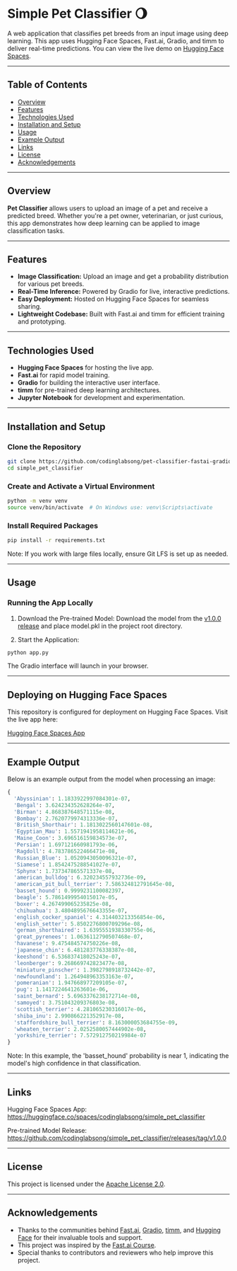 # Simple Pet Classifier 🌖

A web application that classifies pet breeds from an input image using deep learning. This app uses Hugging Face Spaces, Fast.ai, Gradio, and timm to deliver real-time predictions. You can view the live demo on [Hugging Face Spaces](https://huggingface.co/spaces/codinglabsong/simple_pet_classifier).

---

## Table of Contents

- [Overview](#overview)
- [Features](#features)
- [Technologies Used](#technologies-used)
- [Installation and Setup](#installation-and-setup)
- [Usage](#usage)
- [Example Output](#example-output)
- [Links](#links)
- [License](#license)
- [Acknowledgements](#acknowledgements)

---

## Overview

**Pet Classifier** allows users to upload an image of a pet and receive a predicted breed. Whether you're a pet owner, veterinarian, or just curious, this app demonstrates how deep learning can be applied to image classification tasks.

---

## Features

- **Image Classification:** Upload an image and get a probability distribution for various pet breeds.
- **Real-Time Inference:** Powered by Gradio for live, interactive predictions.
- **Easy Deployment:** Hosted on Hugging Face Spaces for seamless sharing.
- **Lightweight Codebase:** Built with Fast.ai and timm for efficient training and prototyping.

---

## Technologies Used

- **Hugging Face Spaces** for hosting the live app.
- **Fast.ai** for rapid model training.
- **Gradio** for building the interactive user interface.
- **timm** for pre-trained deep learning architectures.
- **Jupyter Notebook** for development and experimentation.

---

## Installation and Setup

### Clone the Repository

```bash
git clone https://github.com/codinglabsong/pet-classifier-fastai-gradio.git
cd simple_pet_classifier
```

### Create and Activate a Virtual Environment

```bash
python -m venv venv
source venv/bin/activate  # On Windows use: venv\Scripts\activate
```

### Install Required Packages

```bash
pip install -r requirements.txt
```
Note: If you work with large files locally, ensure Git LFS is set up as needed.

---

## Usage

### Running the App Locally

1. Download the Pre-trained Model: Download the model from the [v1.0.0 release](https://github.com/codinglabsong/simple_pet_classifier/releases/tag/v1.0.0) and place model.pkl in the project root directory.

2. Start the Application:
```bash
python app.py
```
The Gradio interface will launch in your browser.

---

## Deploying on Hugging Face Spaces
This repository is configured for deployment on Hugging Face Spaces. Visit the live app here:

[Hugging Face Spaces App](https://huggingface.co/spaces/codinglabsong/simple_pet_classifier)

---

## Example Output
Below is an example output from the model when processing an image:

```python
{
  'Abyssinian': 1.1833922997084301e-07,
  'Bengal': 3.624234352628264e-07,
  'Birman': 4.868387648571115e-08,
  'Bombay': 2.7620779974313336e-07,
  'British_Shorthair': 1.1813022560147601e-08,
  'Egyptian_Mau': 1.5571941958114621e-06,
  'Maine_Coon': 3.696516159834573e-07,
  'Persian': 1.697121660981793e-06,
  'Ragdoll': 4.783786522466471e-08,
  'Russian_Blue': 1.0520943050096321e-07,
  'Siamese': 1.8542475288541027e-07,
  'Sphynx': 1.737347865571337e-08,
  'american_bulldog': 6.320234557932736e-09,
  'american_pit_bull_terrier': 7.586324812791645e-08,
  'basset_hound': 0.9999231100082397,
  'beagle': 5.7861499954015017e-05,
  'boxer': 4.267499065235825e-08,
  'chihuahua': 3.4804895676643355e-07,
  'english_cocker_spaniel': 4.314403213356854e-06,
  'english_setter': 5.8502276800709296e-08,
  'german_shorthaired': 1.6395551938330755e-06,
  'great_pyrenees': 1.0636112790507468e-07,
  'havanese': 9.475484574750226e-08,
  'japanese_chin': 6.481283776338387e-08,
  'keeshond': 6.536837418025243e-07,
  'leonberger': 9.268669742823477e-08,
  'miniature_pinscher': 1.3982798918732442e-07,
  'newfoundland': 1.264948963353163e-07,
  'pomeranian': 1.947668977209105e-07,
  'pug': 1.1417224641263601e-06,
  'saint_bernard': 5.6963376238172714e-08,
  'samoyed': 3.751043209376803e-08,
  'scottish_terrier': 4.281065230316017e-06,
  'shiba_inu': 2.990866221352917e-08,
  'staffordshire_bull_terrier': 8.163000053684755e-09,
  'wheaten_terrier': 2.0252580057444902e-08,
  'yorkshire_terrier': 7.572912750219984e-07
}
```
Note: In this example, the 'basset_hound' probability is near 1, indicating the model's high confidence in that classification.

---

## Links
Hugging Face Spaces App:
https://huggingface.co/spaces/codinglabsong/simple_pet_classifier

Pre-trained Model Release:
https://github.com/codinglabsong/simple_pet_classifier/releases/tag/v1.0.0

---

## License
This project is licensed under the [Apache License 2.0](https://www.apache.org/licenses/LICENSE-2.0).

---

## Acknowledgements
- Thanks to the communities behind [Fast.ai](https://www.fast.ai/), [Gradio](https://gradio.app/), [timm](https://github.com/rwightman/pytorch-image-models), and [Hugging Face](https://huggingface.co/) for their invaluable tools and support.
- This project was inspired by the [Fast.ai Course](https://course.fast.ai/).
- Special thanks to contributors and reviewers who help improve this project.
